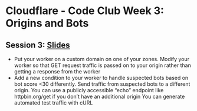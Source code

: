 # Cloudflare - Code Club Week 3: Origins and Bots

## Session 3: [Slides](https://docs.google.com/presentation/d/15qnUk-id_Ecxtl3YqKPMGn1p6vzo_pVJjkShV4vttY4/edit#slide=id.g156a26f3e25_1_63)


- Put your worker on a custom domain on one of your zones. Modify your worker so that GET request traffic is passed on to your origin rather than getting a response from the worker
- Add a new condition to your worker to handle suspected bots based on bot score <30 differently. Send traffic from suspected bots to a different origin.
You can use a publicly accessible “echo” endpoint like httpbin.org/get if you don’t have an additional origin
You can generate automated test traffic with cURL
